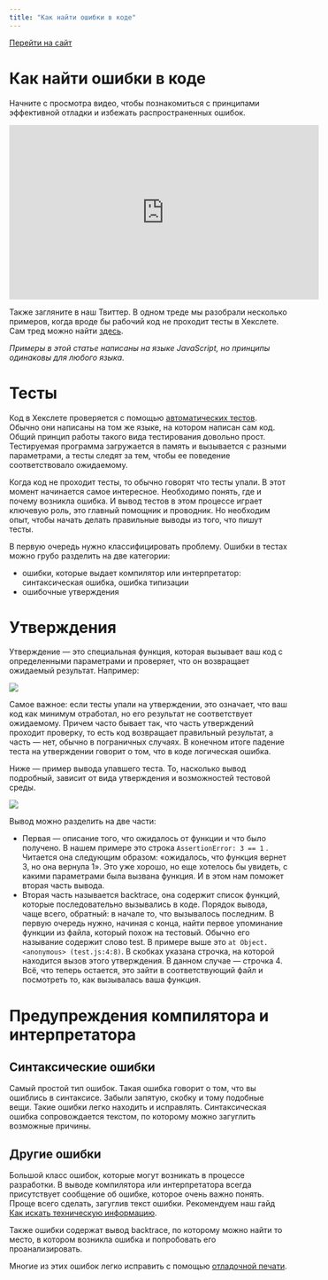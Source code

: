 ```yaml
---
title: "Как найти ошибки в коде"
---
```


[Перейти на сайт](https://ru.hexlet.io)

# Как найти ошибки в коде

Начните с просмотра видео, чтобы познакомиться с принципами эффективной отладки и избежать распространенных ошибок.

<iframe width="560" height="315" src="https://www.youtube.com/embed/9iwYRcw3A8A?si=r4fXTROfXPzZmJ62" title="YouTube video player" frameborder="0" allow="accelerometer; autoplay; clipboard-write; encrypted-media; gyroscope; picture-in-picture; web-share" referrerpolicy="strict-origin-when-cross-origin" allowfullscreen></iframe>

Также загляните в наш Твиттер. В одном треде мы разобрали несколько примеров, когда вроде бы рабочий код не проходит тесты в Хекслете. Сам тред можно найти [здесь](https://twitter.com/hexlethq/status/1545686617561628673?s=46&t=LbgDoYiyYsD-qadPmF522A).

*Примеры в этой статье написаны на языке JavaScript, но принципы одинаковы для любого языка.*

# Тесты

Код в Хекслете проверяется с помощью [автоматических тестов](https://ru.wikipedia.org/wiki/%D0%9C%D0%BE%D0%B4%D1%83%D0%BB%D1%8C%D0%BD%D0%BE%D0%B5_%D1%82%D0%B5%D1%81%D1%82%D0%B8%D1%80%D0%BE%D0%B2%D0%B0%D0%BD%D0%B8%D0%B5). Обычно они написаны на том же языке, на котором написан сам код. Общий принцип работы такого вида тестирования довольно прост. Тестируемая программа загружается в память и вызывается с разными параметрами, а тесты следят за тем, чтобы ее поведение соответствовало ожидаемому.

Когда код не проходит тесты, то обычно говорят что тесты упали. В этот момент начинается самое интересное. Необходимо понять, где и почему возникла ошибка. И вывод тестов в этом процессе играет ключевую роль, это главный помощник и проводник. Но необходим опыт, чтобы начать делать правильные выводы из того, что пишут тесты.

В первую очередь нужно классифицировать проблему. Ошибки в тестах можно грубо разделить на две категории:

* ошибки, которые выдает компилятор или интерпретатор: синтаксическая ошибка, ошибка типизации
* ошибочные утверждения

# Утверждения

Утверждение — это специальная функция, которая вызывает ваш код с определенными параметрами и проверяет, что он возвращает ожидаемый результат. Например:

![](/img/docs/img-035.png)

Самое важное: если тесты упали на утверждении, это означает, что ваш код как минимум отработал, но его результат не соответствует ожидаемому. Причем часто бывает так, что часть утверждений проходит проверку, то есть код возвращает правильный результат, а часть — нет, обычно в пограничных случаях. В конечном итоге падение теста на утверждении говорит о том, что в коде логическая ошибка.

Ниже — пример вывода упавшего теста. То, насколько вывод подробный, зависит от вида утверждения и возможностей тестовой среды.

![](/img/docs/img-034.png)

Вывод можно разделить на две части:

* Первая — описание того, что ожидалось от функции и что было получено. В нашем примере это строка `AssertionError: 3 == 1` . Читается она следующим образом: «ожидалось, что функция вернет 3, но она вернула 1». Это уже хорошо, но еще хотелось бы увидеть, с какими параметрами была вызвана функция. И в этом нам поможет вторая часть вывода.
* Вторая часть называется backtrace, она содержит список функций, которые последовательно вызывались в коде. Порядок вывода, чаще всего, обратный: в начале то, что вызывалось последним.
  В первую очередь нужно, начиная с конца, найти первое упоминание функции из файла, который похож на тестовый. Обычно его называние содержит слово test. В примере выше это `at Object.<anonymous> (test.js:4:8)`. В скобках указана строчка, на которой находится вызов этого утверждения. В данном случае — строчка 4.
  Всё, что теперь остается, это зайти в соответствующий файл и посмотреть то, как вызывалась ваша функция.

# Предупреждения компилятора и интерпретатора

## Синтаксические ошибки

Самый простой тип ошибок. Такая ошибка говорит о том, что вы ошиблись в синтаксисе. Забыли запятую, скобку и тому подобные вещи. Такие ошибки легко находить и исправлять. Синтаксическая ошибка сопровождается текстом, по которому можно загуглить возможные причины.

## Другие ошибки

Большой класс ошибок, которые могут возникать в процессе разработки. В выводе компилятора или интерпретатора всегда присутствует сообщение об ошибке, которое очень важно понять. Проще всего сделать, загуглив текст ошибки. Рекомендуем наш гайд [Как искать техническую информацию](https://guides.hexlet.io/how-to-search/).

Также ошибки содержат вывод backtrace, по которому можно найти то место, в котором возникла ошибка и попробовать его проанализировать.

Многие из этих ошибок легко исправить с помощью [отладочной печати](https://ru.hexlet.io/courses/python-basics/lessons/debug/theory_unit).
